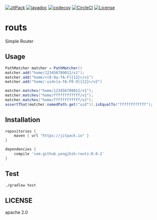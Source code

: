 [![JitPack](https://img.shields.io/github/tag/yongjhih/routs.svg?label=JitPack)](https://jitpack.io/#yongjhih/routs)
[![javadoc](https://img.shields.io/github/tag/yongjhih/routs.svg?label=javadoc)](https://jitpack.io/com/github/yongjhih/routs/-SNAPSHOT/javadoc/)
[![codecov](https://codecov.io/gh/yongjhih/routs/branch/master/graph/badge.svg)](https://codecov.io/gh/yongjhih/routs)
[![CircleCI](https://circleci.com/gh/yongjhih/routs/tree/master.svg?style=svg)](https://circleci.com/gh/yongjhih/routs)
[![License](https://img.shields.io/badge/License-Apache%202.0-blue.svg)](https://opensource.org/licenses/Apache-2.0)

# routs

Simple Router

## Usage

```java
PathMatcher matcher = PathMatcher()
matcher.add("home/123456789012/v1");
matcher.add("home/<[0-9a-fA-F]{12}>/v1")
matcher.add("home/:uid<[a-fA-F0-9]{12}>/v2")

matcher.matches("home/123456789012/v1");
matcher.matches("home/ffffffffffff/v1");
matcher.matches("home/ffffffffffff/v2");
assertThat(matcher.namedPath.get("uid")).isEqualTo("ffffffffffff");
```

## Installation

```gradle
repositories {
    maven { url "https://jitpack.io" }
}

dependencies {
    compile 'com.github.yongjhih:routs:0.0.2'
}
```

## Test

```sh
./gradlew test
```

## LICENSE

apache 2.0
